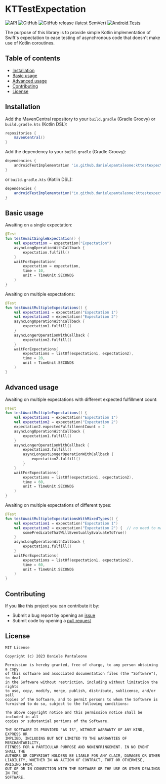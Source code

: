 # KTTestExpectation

[![API](https://img.shields.io/badge/API-23%2B-green.svg)](https://android-arsenal.com/api?level=23)
![GitHub](https://img.shields.io/github/license/danielepantaleone/KTTestExpectation)
![GitHub release (latest SemVer)](https://img.shields.io/github/v/release/danielepantaleone/KTTestExpectation)
[![Android Tests](https://github.com/danielepantaleone/KTTestExpectation/actions/workflows/android-tests.yml/badge.svg)](https://github.com/danielepantaleone/KTTestExpectation/actions/workflows/android-tests.yml)

The purpose of this library is to provide simple Kotlin implementation of Swift's expectation to ease testing of asynchronous code that doesn't make use of Kotlin coroutines.

## Table of contents

* [Installation](#installation)
* [Basic usage](#basic-usage)
* [Advanced usage](#advanced-usage)
* [Contributing](#contributing)
* [License](#license)

## Installation

Add the MavenCentral repository to your `build.gradle` (Gradle Groovy) or `build.gradle.kts` (Kotlin DSL):

```gradle
repositories {
    mavenCentral()
}
```

Add the dependency to your `build.gradle` (Gradle Groovy):

```gradle
dependencies {
    androidTestImplementation 'io.github.danielepantaleone:kttestexpectation:1.2.1'
}
```

or `build.gradle.kts` (Kotlin DSL):

```gradle
dependencies {
    androidTestImplementation("io.github.danielepantaleone:kttestexpectation:1.2.1")
}
```

## Basic usage

Awaiting on a single expectation:

```kotlin
@Test
fun testAwaitSingleExpectation() {
    val expectation = expectation("Expectation")
    asyncLongOperationWithCallback {
        expectation.fulfill()
    }
    waitForExpectation(
        expectation = expectation,
        time = 10,
        unit = TimeUnit.SECONDS
    )
}
```

Awaiting on multiple expectations:

```kotlin
@Test
fun testAwaitMultipleExpectations() {
    val expectation1 = expectation("Expectation 1")
    val expectation2 = expectation("Expectation 2")
    asyncLongOperationWithCallback {
        expectation1.fulfill()
    }
    asyncLongerOperationWithCallback {
        expectation2.fulfill()
    }
    waitForExpectations(
        expectations = listOf(expectation1, expectation2),
        time = 20,
        unit = TimeUnit.SECONDS
    )
}
```

## Advanced usage

Awaiting on multiple expectations with different expected fulfillment count:

```kotlin
@Test
fun testAwaitMultipleExpectations() {
    val expectation1 = expectation("Expectation 1")
    val expectation2 = expectation("Expectation 2")
    expectation2.expectedFulfillmentCount = 2
    asyncLongOperationWithCallback {
        expectation1.fulfill()
    }
    asyncLongerOperationWithCallback {
        expectation2.fulfill()
        asyncLongestLongerOperationWithCallback {
            expectation2.fulfill()
        }   
    }
    waitForExpectations(
        expectations = listOf(expectation1, expectation2),
        time = 60,
        unit = TimeUnit.SECONDS
    )
}
```

Awaiting on multiple expectations of different types:

```kotlin
@Test
fun testAwaitMultipleExpectationsWithMixedTypes() {
    val expectation1 = expectation("Expectation 1")
    val expectation2 = expectation("Expectation 2") {  // no need to manually fulfill()
        somePredicateThatWillEventuallyEvaluateToTrue()
    }
    asyncLongOperationWithCallback {
        expectation1.fulfill()
    }
    waitForExpectations(
        expectations = listOf(expectation1, expectation2),
        time = 60,
        unit = TimeUnit.SECONDS
    )
}
```

## Contributing

If you like this project you can contribute it by:

- Submit a bug report by opening an [issue](https://github.com/danielepantaleone/KTTestExpectation/issues)
- Submit code by opening a [pull request](https://github.com/danielepantaleone/KTTestExpectation/pulls)

## License

```
MIT License

Copyright (c) 2023 Daniele Pantaleone

Permission is hereby granted, free of charge, to any person obtaining a copy
of this software and associated documentation files (the "Software"), to deal
in the Software without restriction, including without limitation the rights
to use, copy, modify, merge, publish, distribute, sublicense, and/or sell
copies of the Software, and to permit persons to whom the Software is
furnished to do so, subject to the following conditions:

The above copyright notice and this permission notice shall be included in all
copies or substantial portions of the Software.

THE SOFTWARE IS PROVIDED "AS IS", WITHOUT WARRANTY OF ANY KIND, EXPRESS OR
IMPLIED, INCLUDING BUT NOT LIMITED TO THE WARRANTIES OF MERCHANTABILITY,
FITNESS FOR A PARTICULAR PURPOSE AND NONINFRINGEMENT. IN NO EVENT SHALL THE
AUTHORS OR COPYRIGHT HOLDERS BE LIABLE FOR ANY CLAIM, DAMAGES OR OTHER
LIABILITY, WHETHER IN AN ACTION OF CONTRACT, TORT OR OTHERWISE, ARISING FROM,
OUT OF OR IN CONNECTION WITH THE SOFTWARE OR THE USE OR OTHER DEALINGS IN THE
SOFTWARE.
```
